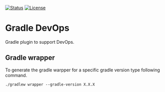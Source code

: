 [![Status](https://img.shields.io/github/actions/workflow/status/hivevm/gradleDevOps/main.yml)]()
[![License](https://img.shields.io/github/license/hivevm/gradleDevOps)](https://opensource.org/license/mit)

# Gradle DevOps

Gradle plugin to support DevOps.


## Gradle wrapper

To generate the gradle warpper for a specific gradle version type following command.

~~~
./gradlew wrapper --gradle-version X.X.X
~~~